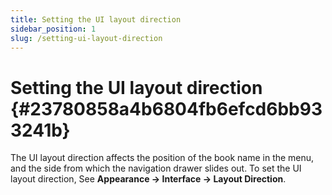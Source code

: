 ```yaml
---
title: Setting the UI layout direction
sidebar_position: 1
slug: /setting-ui-layout-direction
---
```




# **Setting the UI layout direction** {#23780858a4b6804fb6efcd6bb933241b}


The UI layout direction affects the position of the book name in the menu, and the side from which the navigation drawer slides out. To set the UI layout direction, See **Appearance → Interface → Layout Direction**.

